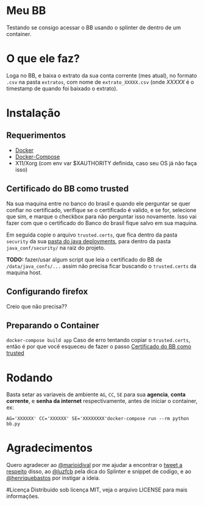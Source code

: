 # Meu BB
Testando se consigo acessar o BB usando o splinter de dentro de um container.

# O que ele faz?
Loga no BB, e baixa o extrato da sua conta corrente (mes atual), no formato `.csv` na pasta `extratos`, com nome de `extrato_XXXXX.csv` (onde *XXXXX* é o timestamp de quando foi baixado o extrato).

# Instalação
## Requerimentos
 * [Docker](https://docs.docker.com/engine/installation/ "Instalar Docker")
 * [Docker-Compose](https://docs.docker.com/compose/install/#install-using-pip "Instalar Docker-Compose")
 * X11/Xorg (com env var $XAUTHORITY definida, caso seu OS já não faça isso)

## Certificado do BB como trusted
Na sua maquina entre no banco do brasil e quando ele perguntar se quer confiar no certificado, verifique se o certificado é valido, e se for, selecione que sim, e marque o checkbox para não perguntar isso novamente.
Isso vai fazer com que o certificado do Banco do brasil fique salvo em sua maquina.

Em seguida copie o arquivo `trusted.certs`, que fica dentro da pasta `security` da sua [pasta do java deployments](http://docs.oracle.com/javase/7/docs/technotes/guides/jweb/jcp/properties.html#location), para dentro da pasta `java_conf/security/` na raiz do projeto.

**TODO:** fazer/usar algum script que leia o certificado do BB de `/data/java_confs/...` assim não precisa ficar buscando o `trusted.certs` da maquina host.

## Configurando firefox
Creio que não precisa??

## Preparando o Container
`docker-compose build app`
Caso de erro tentando copiar o `trusted.certs`, então é por que você esqueceu de fazer o passo [Certificado do BB como trusted](#certificado-do-bb-como-trusted)

# Rodando
Basta setar as variaveis de ambiente `AG`, `CC`, `SE` para sua **agencia**, **conta corrente**, e **senha da internet** respectivamente, antes de iniciar o container, ex:

`AG='XXXXXX' CC='XXXXXX' SE='XXXXXXXX'docker-compose run --rm python bb.py`

# Agradecimentos
Quero agradecer ao [@marioidival](https://github.com/marioidival) por me ajudar a encontrar o [tweet a respeito](https://twitter.com/henriquebastos/status/676335721125425152) disso, ao [@luzfcb](https://github.com/luzfcb) pela dica do Splinter e snippet de codigo, e ao [@henriquebastos](https://github.com/henriquebastos) por instigar a ideia.

#Licença
Distribuido sob licença MIT, veja o arquivo LICENSE para mais informações.